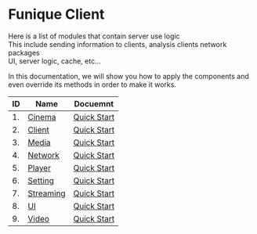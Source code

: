 # Funique Client

Here is a list of modules that contain server use logic\
This include sending information to clients, analysis clients network packages\
UI, server logic, cache, etc...

In this documentation, we will show you how to apply the components and even override its methods in order to make it works.

|ID|Name|Docuemnt|
|-|-|-|
|1.|[Cinema](https://github.com/Funique2022/funique_cinema.git)|[Quick Start](./Server/Cinema/QuickStart.md)|
|2.|[Client](https://github.com/Funique2022/funique_client.git)|[Quick Start](./Server/Client/QuickStart.md)|
|3.|[Media](https://github.com/Funique2022/funique_media.git)|[Quick Start](./Server/Media/QuickStart.md)|
|4.|[Network](https://github.com/Funique2022/funique_network.git)|[Quick Start](./Server/Network/QuickStart.md)|
|5.|[Player](https://github.com/Funique2022/funique_player.git)|[Quick Start](./Server/Player/QuickStart.md)|
|6.|[Setting](https://github.com/Funique2022/funique_setting.git)|[Quick Start](./Server/Setting/QuickStart.md)|
|7.|[Streaming](https://github.com/Funique2022/funique_streaming.git)|[Quick Start](./Server/Streaming/QuickStart.md)|
|8.|[UI](https://github.com/Funique2022/funique_ui.git)|[Quick Start](./Server/UI/QuickStart.md)|
|9.|[Video](https://github.com/Funique2022/funique_video.git)|[Quick Start](./Server/Video/QuickStart.md)|

